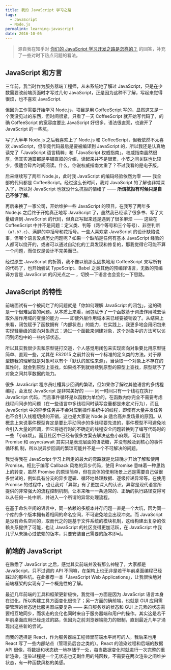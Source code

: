 ```yaml
---
title: 我的 JavaScript 学习之路
tags:
  - JavaScript
  - Node.js
permalink: learning-javascript
date: 2016-10-05
---
```


> 源自我在知乎对 [你们的 JavaScript 学习开发之路是怎样的？](https://www.zhihu.com/question/24086544/answer/109727938) 的回答，补充了一些对时下热点问题的看法。

## JavaScript 和方言

三年前，我当时作为服务器端工程师，从未系统地了解过 JavaScript，只是在少数需要改前端页面时才写过几句 JavaScript，正是因为这种不了解，写起来觉得很烦，也不喜欢 JavaScript.

但因为工作需要开始学习 Node.js，项目是用 CoffeeScript 写的，显然这又是一个我没见过的东西，但时间很紧，只看了一天 CoffeeScript 就开始写代码了，的确 CoffeeScript 的宽容度要比 JavaScript 好很多，语法很直观，也避开了 JavaScript 的一些坑。

写了大半年 Node.js 之后我喜欢上了 Node.js 和 CoffeeScript，但我依然不太喜欢 JavaScript，但毕竟代码最后是要被编译到 JavaScript 的，所以我还是认真地读完了「JavaScript 语言精粹」和「JavaScript 权威指南」。权威指南虽然很厚，但其实通篇都是平铺直叙的介绍，读起来并不是很累，小节之间关联也比较少，很适合碎片时间阅读。什么，你说权威指南太重了？不过我看的是电子版。

后来继续写了两年 Node.js，此时我 JavaScript 的编码经验依然为零 —— 我全部的代码都是 CoffeeScript。经过这么长时间，我对 JavaScript 的了解也非常深入了，所以对 JavaScript 也就没什么抗拒的情绪了 —— **所谓抗拒有时候只是自己不够了解**。

再后来换了一家公司，开始维护一些 JavaScript 的项目，在我写了两年多 Node.js 之后终于开始真正地写 JavaScript 了，虽然我已经读了很多书、写了大量编译到 JavaScript 的代码，但真正写起来还是遇到了很多麻烦 —— 这些在 CoffeeScript 中并不是问题：定义类、判等（两个等号和三个等号）、非空判断（`a?.b?.c`）、满屏的中括号和花括号。一些人喜欢拿 JavaScript 的设计缺陷说事，但哪个语言没点历史问题呢？如果一个缺陷是任何有基本 JavaScript 经验的人都可以绕开的，或者可以通过自动化的工具发现和修复的，那我觉得它可能不算一个问题，而仅仅是设计不完美而已。

经过原生 JavaScript 的折腾，我不像以前那么固执地用 CoffeeScript 来写所有的代码了，也开始尝试 TypeScript、Babel 之类其他的预编译语言，无数的预编译方言是 JavaScript 的闪光点之一 ，切换一下语言也会变化一下思路。

## JavaScript 的特性

前端面试有一个被问烂了的问题就是「你如何理解 JavaScript 的闭包」，这的确是一个很难回答的问题。从本质上来看，闭包赋予了一个函数基于词法作用域去读取外层作用域的变量的能力 —— 即使外层作用域本来已经要被销毁了。从结果上来看，闭包赋予了函数拥有「内部状态」的能力，在实践上，我更多地会用闭包来实现轻量级的面向对象范式：通过一个函数来创建对象，这个对象中的方法可以访问到闭包中的一些内部状态。

所以其实我很少去和原型链打交道，个人感觉用闭包来实现面向对象要比用原型链简单、直观一些，尤其在 ES2015 之前并没有一个标准的定义类的方法。对于原型链我的理解就是对象可以有个「默认的属性来源」，当读取一个对象上不存在的属性时，就会到原型上查找，如果找不到就继续到原型的原型上查找，原型赋予了对象之间共享数据的能力。

很多 JavaScript 程序员吐槽异步回调的繁琐，但如果你了解过其他语言的多线程编程，会发现 JavaScript 是非常美好的 —— 同一时间只有一个线程在执行 JavaScript 代码，而且事件循环是以函数为单位的，在函数内你完全不需要考虑线程间同步的问题（在一些语言中多线程同时读写变量都是未定义行为），而且 JavaScript 中的异步任务并不会对应到操作系统中的线程，即使有大量并发任务也不会引入线程切换的开销，这也是大家说 Node.js 适合高并发场景的原因。从概念上来说事件模型肯定是要比手动同步的多线程要先进的，事件模型不可避免地会引入大量的回调，但它将运行时的不确定的线程安全问题转换到了编写代码时的一些「小麻烦」。而且社区中已经有很多方案去解决这些小麻烦，可以看到 Promise 和 async/await 其实只是表现层面的语法糖，并没有触及到核心的事件循环机
制，所以说异步回调的繁琐可能并不是一个不可解决的问题。

我觉得我在 JavaScript 学习上所走的最大的弯路就是比较晚才开始了解和使用 Promise。相比于编写 Callback 风格的异步代码，使用 Promise 意味着一种思路上的转变，虽然 Promise 的原理简单，但在具体的使用场景上还是需要自己做很多尝试的，例如具有分支的异步逻辑、循环地处理数据、逐级传递异常等。在使用 Promise 的过程中，也让我对「异常」有了更加深入的认识，异常是现代语言所提供的非常强大的流程控制机制，让本来唯一一条通常的、正确的执行路径变得可以从任何一处中断，并进入一个所谓的异常处理流程。

在基于命名空间的语言中，同一依赖的多版本并存问题一直是一个大坑，因为同一个库的多个版本拥有着相同的命名空间，不可避免地会出现冲突。而 JavaScript 是没有命名空间的，取而代之的是基于文件系统的模块机制，这给构建出复杂的依赖关系提供了可能，也让 JavaScript 的社区变得更加活跃，在 JavaScript 中我几乎从未操心过依赖的版本，只要安装自己需要的版本即可。

## 前端的 JavaScript

在熟悉了 JavaScript 之后，感觉其实前端并没有那么神秘了，大家都是 JavaScript，只不过调的 API 不同嘛，在架构上也无非是若干年前桌面编程已经踩过的那些坑。在此推荐一本「JavaScript Web Applications」，让我很快地对前端框架的实现有了一个概览性的了解。

最近几年前端的工具和框架更新极快，我觉得一方面是因为 JavaScript 语言本身在进化，所以构建工具方面变化很快了；另一方面的确前端，也就是 GUI 应用需要管理的状态远比服务器端要复杂 —— 来自服务器的状态和 GUI 上元素的状态需要相互地同步，而状态的变化也同时来自于服务器端和用户的操作。其实这是若干年前桌面应用已经走过的路，但因为之前浏览器端能力的限制，直到最近几年才涌现出这些新的尝试。

而我的选择是 React，作为服务器端工程师里前端水平尚可的人，我后来也用 React 写了一些内部站点（管理员后台之类的）。React 的渲染过程和后端的数据 API 很像，将数据和状态统一地存储于一处，每当数据变化时就进行一次完整的重新渲染，渲染过程是一个无状态也无副作用的纯函数，不需要在两次渲染之间维护状态，有一种函数风格的美感。
